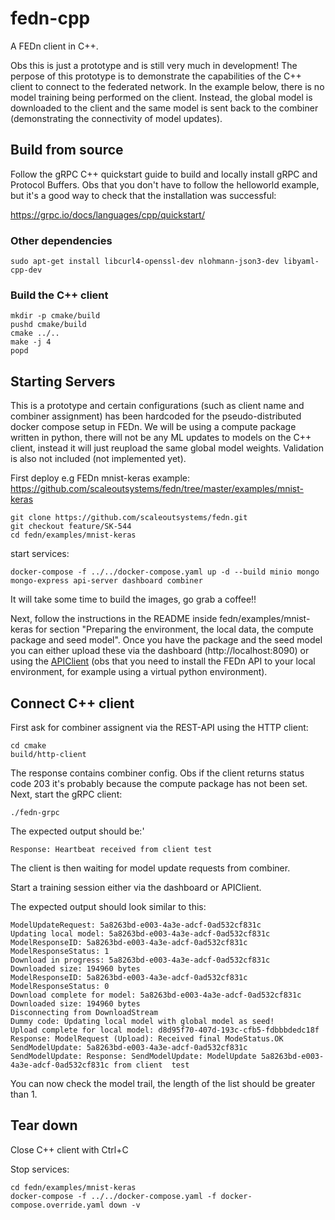 # fedn-cpp
A FEDn client in C++.

Obs this is just a prototype and is still very much in development! The perpose of this prototype is to demonstrate the capabilities of the C++ client to connect to the federated network. In the example below, there is no model training being performed on the client. Instead, the global model is downloaded to the client and the same model is sent back to the combiner (demonstrating the connectivity of model updates).

## Build from source
Follow the gRPC C++ quickstart guide to build and locally install gRPC and Protocol Buffers.
Obs that you don't have to follow the helloworld example, but it's a good way to check that the installation was successful:

https://grpc.io/docs/languages/cpp/quickstart/

### Other dependencies
    sudo apt-get install libcurl4-openssl-dev nlohmann-json3-dev libyaml-cpp-dev


### Build the C++ client

    mkdir -p cmake/build
    pushd cmake/build
    cmake ../..
    make -j 4
    popd


## Starting Servers
This is a prototype and certain configurations (such as client name and combiner assignment) has been hardcoded for the pseudo-distributed docker compose setup in FEDn. We will be using a compute package written in python, there will not be any ML updates to models on the C++ client, instead it will just reupload the same global model weights. Validation is also not included (not implemented yet).

First deploy e.g FEDn mnist-keras example: https://github.com/scaleoutsystems/fedn/tree/master/examples/mnist-keras

    git clone https://github.com/scaleoutsystems/fedn.git
    git checkout feature/SK-544
    cd fedn/examples/mnist-keras

start services:

    docker-compose -f ../../docker-compose.yaml up -d --build minio mongo mongo-express api-server dashboard combiner

It will take some time to build the images, go grab a coffee!!

Next, follow the instructions in the README inside fedn/examples/mnist-keras for section "Preparing the environment, the local data, the compute package and seed model". Once you have the package and the seed model you can either upload these via the dashboard (http://localhost:8090) or using the [APIClient](https://fedn.readthedocs.io/en/develop/fedn.network.api.html#fedn.network.api.client.APIClient) (obs that you need to install the FEDn API to your local environment, for example using a virtual python environment).

## Connect C++ client
First ask for combiner assignent via the REST-API using the HTTP client:

    cd cmake
    build/http-client

The response contains combiner config. Obs if the client returns status code 203 it's probably because the compute package has not been set. 
Next, start the gRPC client:

    ./fedn-grpc

The expected output should be:'

    Response: Heartbeat received from client test

The client is then waiting for model update requests from combiner.

Start a training session either via the dashboard or APIClient.

The expected output should look similar to this:

    ModelUpdateRequest: 5a8263bd-e003-4a3e-adcf-0ad532cf831c
    Updating local model: 5a8263bd-e003-4a3e-adcf-0ad532cf831c
    ModelResponseID: 5a8263bd-e003-4a3e-adcf-0ad532cf831c
    ModelResponseStatus: 1
    Download in progress: 5a8263bd-e003-4a3e-adcf-0ad532cf831c
    Downloaded size: 194960 bytes
    ModelResponseID: 5a8263bd-e003-4a3e-adcf-0ad532cf831c
    ModelResponseStatus: 0
    Download complete for model: 5a8263bd-e003-4a3e-adcf-0ad532cf831c
    Downloaded size: 194960 bytes
    Disconnecting from DownloadStream
    Dummy code: Updating local model with global model as seed!
    Upload complete for local model: d8d95f70-407d-193c-cfb5-fdbbbdedc18f
    Response: ModelRequest (Upload): Received final ModeStatus.OK
    SendModelUpdate: 5a8263bd-e003-4a3e-adcf-0ad532cf831c
    SendModelUpdate: Response: SendModelUpdate: ModelUpdate 5a8263bd-e003-4a3e-adcf-0ad532cf831c from client  test

You can now check the model trail, the length of the list should be greater than 1.

## Tear down
Close C++ client with Ctrl+C

Stop services:

    cd fedn/examples/mnist-keras
    docker-compose -f ../../docker-compose.yaml -f docker-compose.override.yaml down -v



